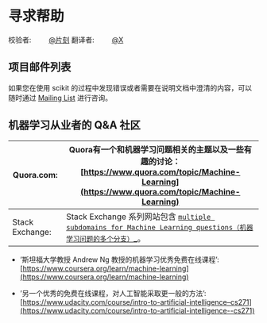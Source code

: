 # 寻求帮助

校验者:
        [@片刻](https://github.com/apachecn/scikit-learn-doc-zh)
翻译者:
        [@X](https://github.com/apachecn/scikit-learn-doc-zh)

## 项目邮件列表

如果您在使用 scikit 的过程中发现错误或者需要在说明文档中澄清的内容，可以随时通过 [Mailing List](http://scikit-learn.org/stable/support.html) 进行咨询。

## 机器学习从业者的 Q&A 社区


 | Quora.com: | Quora有一个和机器学习问题相关的主题以及一些有趣的讨论： [https://www.quora.com/topic/Machine-Learning](https://www.quora.com/topic/Machine-Learning) |
 | --- | --- |
 | Stack Exchange: | Stack Exchange 系列网站包含 [`multiple subdomains for Machine Learning questions（机器学习问题的多个分支）`_](#id5)。 |

 - ’斯坦福大学教授 Andrew Ng 教授的机器学习优秀免费在线课程’: [https://www.coursera.org/learn/machine-learning](https://www.coursera.org/learn/machine-learning)

 - ’另一个优秀的免费在线课程，对人工智能采取更一般的方法’: [https://www.udacity.com/course/intro-to-artificial-intelligence–cs271](https://www.udacity.com/course/intro-to-artificial-intelligence--cs271)
